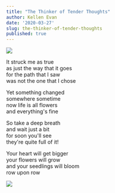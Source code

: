 ```yaml
---
title: "The Thinker of Tender Thoughts"
author: Kellen Evan
date: '2020-03-27'
slug: the-thinker-of-tender-thoughts
published: true
---
```


<img src="/images/the-thinker-of-tender-thoughts-original.png">

It struck me as true </br>
as just the way that it goes </br>
for the path that I saw </br>
was not the one that I chose

Yet something changed </br>
somewhere sometime </br>
now life is all flowers </br>
and everything's fine

So take a deep breath </br>
and wait just a bit </br>
for soon you'll see </br>
they're quite full of it!

Your heart will get bigger </br>
your flowers will grow </br>
and your seedlings will bloom </br>
row upon row

<img src="/images/the-thinker-of-tender-thoughts.png">
